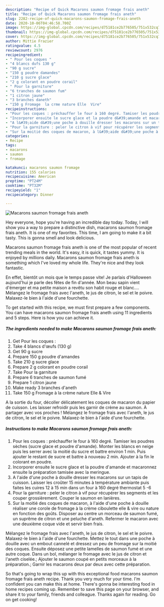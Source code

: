 ```yaml
---
description: "Recipe of Quick Macarons saumon fromage frais aneth"
title: "Recipe of Quick Macarons saumon fromage frais aneth"
slug: 2282-recipe-of-quick-macarons-saumon-fromage-frais-aneth
date: 2020-10-06T04:46:58.700Z
image: https://img-global.cpcdn.com/recipes/d75181ce2b776505/751x532cq70/macarons-saumon-fromage-frais-aneth-photo-principale-de-la-recette.jpg
thumbnail: https://img-global.cpcdn.com/recipes/d75181ce2b776505/751x532cq70/macarons-saumon-fromage-frais-aneth-photo-principale-de-la-recette.jpg
cover: https://img-global.cpcdn.com/recipes/d75181ce2b776505/751x532cq70/macarons-saumon-fromage-frais-aneth-photo-principale-de-la-recette.jpg
author: Mittie Frazier
ratingvalue: 4.5
reviewcount: 2976
recipeingredient:
- " Pour les coques "
- "4 blancs dufs 130 g"
- "90 g sucre"
- "150 g poudre damandes"
- "210 g sucre glace"
- "2 g colorant en poudre corail"
- " Pour la garniture"
- "6 tranches de saumon fum"
- "1 citron jaune"
- "3 branches daneth"
- "150 g Fromage  la crme nature Elle  Vire"
recipeinstructions:
- "Pour les coques : préchauffer le four à 160 degré. Tamiser les poudres sèches (sucre glace et poudre d&#39;amande). Monter les blancs en neige puis les serrer avec la moitié du sucre et battre environ 1 min. Puis ajouter le restant de sucre et battre à nouveau 2 min. Ajouter à la fin le colorant en poudre."
- "Incorporer ensuite le sucre glace et la poudre d&#39;amande et macaronnez ensuite la préparation tamisée avec la meringue."
- "A l&#39;aide d&#39;une poche à douille dresser les macarons sur un tapis de cuisson. Laisser les croûter 15 minutes à température ambiante puis faites les cuires 12 à 15 min dans un four à 160 degré thermostat 5 -6"
- "Pour la garniture : peler le citron à vif pour récupérer les segments et les couper grossièrement. Couper le saumon en lanières."
- "Sur la moitié des coques de macaron, à l&#39;aide d&#39;une poche à douille réaliser une corole de fromage à la crème ciboulette elle &amp; vire ou nature en fonction des goûts. Disposer au centre un morceau de saumon fumé, un suprême de citron et une peluche d&#39;aneth. Refermer le macaron avec une deuxième coque vide et servir bien frais."
categories:
- Recipe
tags:
- macarons
- saumon
- fromage

katakunci: macarons saumon fromage 
nutrition: 155 calories
recipecuisine: American
preptime: "PT24M"
cooktime: "PT32M"
recipeyield: "1"
recipecategory: Dinner

---
```



![Macarons saumon fromage frais aneth](https://img-global.cpcdn.com/recipes/d75181ce2b776505/751x532cq70/macarons-saumon-fromage-frais-aneth-photo-principale-de-la-recette.jpg)

Hey everyone, hope you're having an incredible day today. Today, I will show you a way to prepare a distinctive dish, macarons saumon fromage frais aneth. It is one of my favorites. This time, I am going to make it a bit tasty. This is gonna smell and look delicious.

Macarons saumon fromage frais aneth is one of the most popular of recent trending meals in the world. It's easy, it is quick, it tastes yummy. It is enjoyed by millions daily. Macarons saumon fromage frais aneth is something which I've loved my whole life. They're nice and they look fantastic.

En effet, bientôt un mois que le temps passe vite! Je parlais d&#39;Halloween aujourd&#39;hui je parle des fêtes de fin d&#39;année. Mon beau sapin vient d&#39;émerger et ma petite maison a revêtu son habit rouge et blanc.… Mélangez le fromage frais avec l&#39;aneth, le jus de citron, le sel et le poivre. Malaxez-le bien à l&#39;aide d&#39;une fourchette.


To get started with this recipe, we must first prepare a few components. You can have macarons saumon fromage frais aneth using 11 ingredients and 5 steps. Here is how you can achieve it.

<!--inarticleads1-->

##### The ingredients needed to make Macarons saumon fromage frais aneth:

1. Get  Pour les coques :
1. Take 4 blancs d&#39;œufs (130 g)
1. Get 90 g sucre
1. Prepare 150 g poudre d&#39;amandes
1. Take 210 g sucre glace
1. Prepare 2 g colorant en poudre corail
1. Take  Pour la garniture
1. Prepare 6 tranches de saumon fumé
1. Prepare 1 citron jaune
1. Make ready 3 branches d&#39;aneth
1. Take 150 g Fromage à la crème nature Elle &amp; Vire


A la sortie du four, décoller délicatement les coques de macaron du papier de cuisson. Les laisser refroidir puis les garnir de crème au saumon. À partager avec vos proches ! Mélangez le fromage frais avec l&#39;aneth, le jus de citron, le sel et le poivre. Malaxez-le bien à l&#39;aide d&#39;une fourchette. 

<!--inarticleads2-->

##### Instructions to make Macarons saumon fromage frais aneth:

1. Pour les coques : préchauffer le four à 160 degré. Tamiser les poudres sèches (sucre glace et poudre d&#39;amande). Monter les blancs en neige puis les serrer avec la moitié du sucre et battre environ 1 min. Puis ajouter le restant de sucre et battre à nouveau 2 min. Ajouter à la fin le colorant en poudre.
1. Incorporer ensuite le sucre glace et la poudre d&#39;amande et macaronnez ensuite la préparation tamisée avec la meringue.
1. A l&#39;aide d&#39;une poche à douille dresser les macarons sur un tapis de cuisson. Laisser les croûter 15 minutes à température ambiante puis faites les cuires 12 à 15 min dans un four à 160 degré thermostat 5 -6
1. Pour la garniture : peler le citron à vif pour récupérer les segments et les couper grossièrement. Couper le saumon en lanières.
1. Sur la moitié des coques de macaron, à l&#39;aide d&#39;une poche à douille réaliser une corole de fromage à la crème ciboulette elle &amp; vire ou nature en fonction des goûts. Disposer au centre un morceau de saumon fumé, un suprême de citron et une peluche d&#39;aneth. Refermer le macaron avec une deuxième coque vide et servir bien frais.


Mélangez le fromage frais avec l&#39;aneth, le jus de citron, le sel et le poivre. Malaxez-le bien à l&#39;aide d&#39;une fourchette. Mettez le tout dans une poche à douille avec un embout cannelé et dressez un peu de fromage sur la moitié des coques. Ensuite déposez une petite lamelles de saumon fumé et une autre coque. Dans un bol, mélanger le fromage avec le jus de citron et l&#39;aneth ciselée.; Ajouter le saumon coupé en petits morceaux à la préparation.; Garnir les macarons deux par deux avec cette préparation. 

So that's going to wrap this up with this exceptional food macarons saumon fromage frais aneth recipe. Thank you very much for your time. I'm confident you can make this at home. There's gonna be interesting food in home recipes coming up. Remember to save this page on your browser, and share it to your family, friends and colleague. Thanks again for reading. Go on get cooking!
